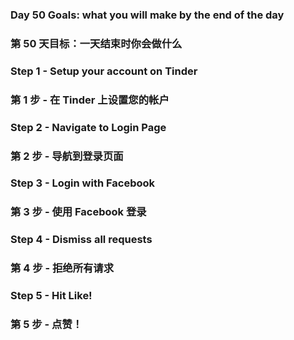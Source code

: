 ### Day 50 Goals: what you will make by the end of the day
### 第 50 天目标：一天结束时你会做什么

### Step 1 - Setup your account on Tinder
### 第 1 步 - 在 Tinder 上设置您的帐户

### Step 2 - Navigate to Login Page
### 第 2 步 - 导航到登录页面

### Step 3 - Login with Facebook
### 第 3 步 - 使用 Facebook 登录

### Step 4 - Dismiss all requests
### 第 4 步 - 拒绝所有请求

### Step 5 - Hit Like!
### 第 5 步 - 点赞！
